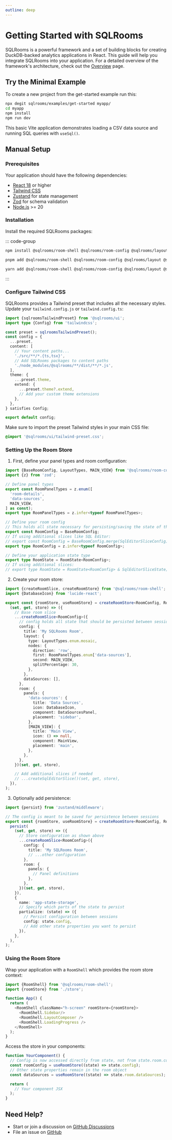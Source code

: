 ```yaml
---
outline: deep
---
```


# Getting Started with SQLRooms

SQLRooms is a powerful framework and a set of building blocks for creating DuckDB-backed analytics applications in React. This guide will help you integrate SQLRooms into your application. For a detailed overview of the framework's architecture, check out the [Overview](/overview) page.

## Try the Minimal Example

To create a new project from the get-started example run this:

```bash
npx degit sqlrooms/examples/get-started myapp/
cd myapp
npm install
npm run dev
```

This basic Vite application demonstrates loading a CSV data source and running SQL queries with `useSql()`.

## Manual Setup

### Prerequisites

Your application should have the following dependencies:

- [React 18](https://react.dev/) or higher
- [Tailwind CSS](https://tailwindcss.com/)
- [Zustand](https://zustand.docs.pmnd.rs) for state management
- [Zod](https://zod.dev) for schema validation
- [Node.js](https://nodejs.org/) >= 20

### Installation

Install the required SQLRooms packages:

::: code-group

```bash [npm]
npm install @sqlrooms/room-shell @sqlrooms/room-config @sqlrooms/layout @sqlrooms/ui
```

```bash [pnpm]
pnpm add @sqlrooms/room-shell @sqlrooms/room-config @sqlrooms/layout @sqlrooms/ui
```

```bash [yarn]
yarn add @sqlrooms/room-shell @sqlrooms/room-config @sqlrooms/layout @sqlrooms/ui
```

:::

### Configure Tailwind CSS

SQLRooms provides a Tailwind preset that includes all the necessary styles. Update your `tailwind.config.js` or `tailwind.config.ts`:

```typescript
import {sqlroomsTailwindPreset} from '@sqlrooms/ui';
import type {Config} from 'tailwindcss';

const preset = sqlroomsTailwindPreset();
const config = {
  ...preset,
  content: [
    // Your content paths...
    './src/**/*.{ts,tsx}',
    // Add SQLRooms packages to content paths
    './node_modules/@sqlrooms/**/dist/**/*.js',
  ],
  theme: {
    ...preset.theme,
    extend: {
      ...preset.theme?.extend,
      // Add your custom theme extensions
    },
  },
} satisfies Config;

export default config;
```

Make sure to import the preset Tailwind styles in your main CSS file:

```css
@import '@sqlrooms/ui/tailwind-preset.css';
```

### Setting Up the Room Store

1. First, define your panel types and room configuration:

```typescript
import {BaseRoomConfig, LayoutTypes, MAIN_VIEW} from '@sqlrooms/room-config';
import {z} from 'zod';

// Define panel types
export const RoomPanelTypes = z.enum([
  'room-details',
  'data-sources',
  MAIN_VIEW,
] as const);
export type RoomPanelTypes = z.infer<typeof RoomPanelTypes>;

// Define your room config
// This holds all state necessary for persisting/saving the state of the app
export const RoomConfig = BaseRoomConfig;
// If using additional slices like SQL Editor:
// export const RoomConfig = BaseRoomConfig.merge(SqlEditorSliceConfig);
export type RoomConfig = z.infer<typeof RoomConfig>;

// Define your application state type
export type RoomState = RoomState<RoomConfig>;
// If using additional slices:
// export type RoomState = RoomState<RoomConfig> & SqlEditorSliceState;
```

2. Create your room store:

```typescript
import {createRoomSlice, createRoomStore} from '@sqlrooms/room-shell';
import {DatabaseIcon} from 'lucide-react';

export const {roomStore, useRoomStore} = createRoomStore<RoomConfig, RoomState>(
  (set, get, store) => ({
    // Base room slice
    ...createRoomSlice<RoomConfig>({
      // config holds all state that should be persisted between sessions
      config: {
        title: 'My SQLRooms Room',
        layout: {
          type: LayoutTypes.enum.mosaic,
          nodes: {
            direction: 'row',
            first: RoomPanelTypes.enum['data-sources'],
            second: MAIN_VIEW,
            splitPercentage: 30,
          },
        },
        dataSources: [],
      },
      room: {
        panels: {
          'data-sources': {
            title: 'Data Sources',
            icon: DatabaseIcon,
            component: DataSourcesPanel,
            placement: 'sidebar',
          },
          [MAIN_VIEW]: {
            title: 'Main View',
            icon: () => null,
            component: MainView,
            placement: 'main',
          },
        },
      },
    })(set, get, store),

    // Add additional slices if needed
    // ...createSqlEditorSlice()(set, get, store),
  }),
);
```

3. Optionally add persistence:

```typescript
import {persist} from 'zustand/middleware';

// The config is meant to be saved for persistence between sessions
export const {roomStore, useRoomStore} = createRoomStore<RoomConfig, RoomState>(
  persist(
    (set, get, store) => ({
      // Store configuration as shown above
      ...createRoomSlice<RoomConfig>({
        config: {
          title: 'My SQLRooms Room',
          // ...other configuration
        },
        room: {
          panels: {
            // Panel definitions
          },
        },
      })(set, get, store),
    }),
    {
      name: 'app-state-storage',
      // Specify which parts of the state to persist
      partialize: (state) => ({
        // Persist configuration between sessions
        config: state.config,
        // Add other state properties you want to persist
      }),
    },
  ),
);
```

### Using the Room Store

Wrap your application with a `RoomShell` which provides the room store context:

```typescript
import {RoomShell} from '@sqlrooms/room-shell';
import {roomStore} from './store';

function App() {
  return (
    <RoomShell className="h-screen" roomStore={roomStore}>
      <RoomShell.Sidebar/>
      <RoomShell.LayoutComposer />
      <RoomShell.LoadingProgress />
    </RoomShell>
  );
}
```

Access the store in your components:

```typescript
function YourComponent() {
  // Config is now accessed directly from state, not from state.room.config
  const roomConfig = useRoomStore((state) => state.config);
  // Other state properties remain in the room object
  const dataSources = useRoomStore((state) => state.room.dataSources);

  return (
    // Your component JSX
  );
}
```

## Need Help?

- Start or join a discussion on [GitHub Discussions](https://github.com/sqlrooms/sqlrooms/discussions)
- File an issue on [GitHub](https://github.com/sqlrooms/sqlrooms/issues)
